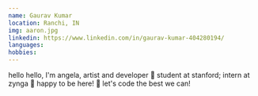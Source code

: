 ```yaml
---
name: Gaurav Kumar
location: Ranchi, IN
img: aaron.jpg
linkedin: https://www.linkedin.com/in/gaurav-kumar-404280194/
languages:
hobbies:
---
```


hello hello, I'm angela, artist and developer 🌼 student at stanford; intern at zynga 🌱 happy to be here! 🌿 let's code the best we can!
